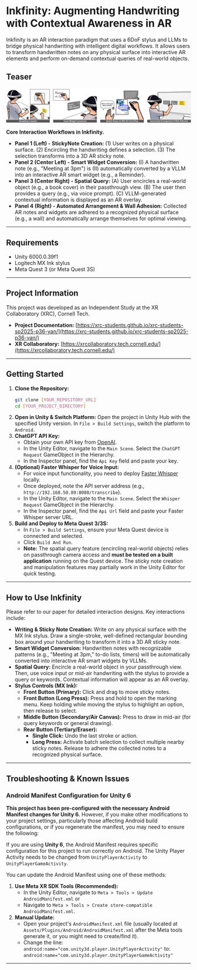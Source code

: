# Inkfinity: Augmenting Handwriting with Contextual Awareness in AR

Inkfinity is an AR interaction paradigm that uses a 6DoF stylus and LLMs to bridge physical handwriting with intelligent digital workflows. It allows users to transform handwritten notes on any physical surface into interactive AR elements and perform on-demand contextual queries of real-world objects.

## Teaser

![Teaser Image](Teaser_image.png)

**Core Interaction Workflows in Inkfinity.**

- **Panel 1 (Left) - StickyNote Creation:**
  (1) User writes on a physical surface.
  (2) Encircling the handwriting defines a selection.
  (3) The selection transforms into a 3D AR sticky note.
- **Panel 2 (Center Left) - Smart Widget Conversion:**
  (I) A handwritten note (e.g., "Meeting at 3pm") is
  (II) automatically converted by a VLLM into an interactive AR smart widget (e.g., a Reminder).
- **Panel 3 (Center Right) - Spatial Query:**
  (A) User encircles a real-world object (e.g., a book cover) in their passthrough view.
  (B) The user then provides a query (e.g., via voice prompt).
  (C) VLLM-generated contextual information is displayed as an AR overlay.
- **Panel 4 (Right) - Automated Arrangement & Wall Adhesion:**
  Collected AR notes and widgets are adhered to a recognized physical surface (e.g., a wall) and automatically arrange themselves for optimal viewing.

---

## Requirements

- Unity 6000.0.39f1
- Logitech MX Ink stylus
- Meta Quest 3 (or Meta Quest 3S)

---

## Project Information

This project was developed as an Independent Study at the XR Collaboratory (XRC), Cornell Tech.

- **Project Documentation:** [https://xrc-students.github.io/xrc-students-sp2025-p36-yan/](https://xrc-students.github.io/xrc-students-sp2025-p36-yan/)
- **XR Collaboratory:** [https://xrcollaboratory.tech.cornell.edu/](https://xrcollaboratory.tech.cornell.edu/)

---

## Getting Started

1.  **Clone the Repository:**
    ```bash
    git clone [YOUR_REPOSITORY_URL]
    cd [YOUR_PROJECT_DIRECTORY]
    ```
2.  **Open in Unity & Switch Platform:** Open the project in Unity Hub with the specified Unity version. In `File > Build Settings`, switch the platform to `Android`.
3.  **ChatGPT API Key:**
    - Obtain your own API key from [OpenAI](https://platform.openai.com/api-keys).
    - In the Unity Editor, navigate to the `Main Scene`. Select the `ChatGPT Request` GameObject in the Hierarchy.
    - In the Inspector panel, find the `Api Key` field and paste your key.
4.  **(Optional) Faster Whisper for Voice Input:**
    - For voice input functionality, you need to deploy [Faster Whisper](https://github.com/crazycatseven/Faster_whisper) locally.
    - Once deployed, note the API server address (e.g., `http://192.168.50.89:8080/transcribe`).
    - In the Unity Editor, navigate to the `Main Scene`. Select the `Whisper Request` GameObject in the Hierarchy.
    - In the Inspector panel, find the `Api Url` field and paste your Faster Whisper server URL.
5.  **Build and Deploy to Meta Quest 3/3S:**
    - In `File > Build Settings`, ensure your Meta Quest device is connected and selected.
    - Click `Build And Run`.
    - **Note:** The spatial query feature (encircling real-world objects) relies on passthrough camera access and **must be tested on a built application** running on the Quest device. The sticky note creation and manipulation features may partially work in the Unity Editor for quick testing.

---

## How to Use Inkfinity

Please refer to our paper for detailed interaction designs. Key interactions include:

- **Writing & Sticky Note Creation:** Write on any physical surface with the MX Ink stylus. Draw a single-stroke, well-defined rectangular bounding box around your handwriting to transform it into a 3D AR sticky note.
- **Smart Widget Conversion:** Handwritten notes with recognizable patterns (e.g., "Meeting at 3pm," to-do lists, timers) will be automatically converted into interactive AR smart widgets by VLLMs.
- **Spatial Query:** Encircle a real-world object in your passthrough view. Then, use voice input or mid-air handwriting with the stylus to provide a query or keywords. Contextual information will appear as an AR overlay.
- **Stylus Controls (MX Ink):**
  - **Front Button (Primary):** Click and drag to move sticky notes.
  - **Front Button (Long Press):** Press and hold to open the marking menu. Keep holding while moving the stylus to highlight an option, then release to select.
  - **Middle Button (Secondary/Air Canvas):** Press to draw in mid-air (for query keywords or general drawing).
  - **Rear Button (Tertiary/Eraser):**
    - **Single Click:** Undo the last stroke or action.
    - **Long Press:** Activate batch selection to collect multiple nearby sticky notes. Release to adhere the collected notes to a recognized physical surface.

---

## Troubleshooting & Known Issues

### Android Manifest Configuration for Unity 6

**This project has been pre-configured with the necessary Android Manifest changes for Unity 6.** However, if you make other modifications to your project settings, particularly those affecting Android build configurations, or if you regenerate the manifest, you may need to ensure the following:

If you are using **Unity 6**, the Android Manifest requires specific configuration for this project to run correctly on Android. The Unity Player Activity needs to be changed from `UnityPlayerActivity` to `UnityPlayerGameActivity`.

You can update the Android Manifest using one of these methods:

1.  **Use Meta XR SDK Tools (Recommended):**
    - In the Unity Editor, navigate to `Meta > Tools > Update AndroidManifest.xml` or
    - Navigate to `Meta > Tools > Create store-compatible AndroidManifest.xml`.
2.  **Manual Update:**
    - Open your project's `AndroidManifest.xml` file (usually located at `Assets/Plugins/Android/AndroidManifest.xml` after the Meta tools generate it, or you might need to create/find it).
    - Change the line:
      `android:name="com.unity3d.player.UnityPlayerActivity"`
      to:
      `android:name="com.unity3d.player.UnityPlayerGameActivity"`

---
